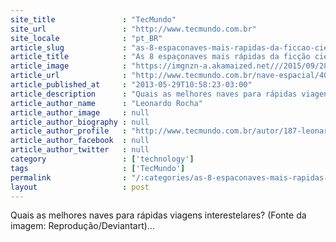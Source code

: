 ```yaml
---
site_title               : "TecMundo"
site_url                 : "http://www.tecmundo.com.br"
site_locale              : "pt_BR"
article_slug             : "as-8-espaconaves-mais-rapidas-da-ficcao-cientifica"
article_title            : "As 8 espaçonaves mais rápidas da ficção científica"
article_image            : "https://imgnzn-a.akamaized.net///2015/09/28/28125512211275-t1200x480.jpg"
article_url              : "http://www.tecmundo.com.br/nave-espacial/40283-as-8-espaconaves-mais-rapidas-da-ficcao-cientifica.htm"
article_published_at     : "2013-05-29T10:58:23-03:00"
article_description      : "Quais as melhores naves para rápidas viagens interestelares? (Fonte da imagem: Reprodução/Deviantart)..."
article_author_name      : "Leonardo Rocha"
article_author_image     : null
article_author_biography : null
article_author_profile   : "http://www.tecmundo.com.br/autor/187-leonardo-rocha/"
article_author_facebook  : null
article_author_twitter   : null
category                 : ['technology']
tags                     : ['TecMundo']
permalink                : "/:categories/as-8-espaconaves-mais-rapidas-da-ficcao-cientifica/"
layout                   : post
---
```


Quais as melhores naves para rápidas viagens interestelares? (Fonte da imagem: Reprodução/Deviantart)...
